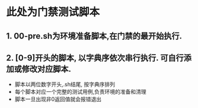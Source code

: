 # 此处为门禁测试脚本

## 1. 00-pre.sh为环境准备脚本,在门禁的最开始执行.

## 2. [0-9]开头的脚本, 以字典序依次串行执行. 可自行添加或修改对应脚本.

- 脚本以两位数字开头,.sh结尾, 按字典序排列
- 每个脚本对应一个完整的测试用例,负责环境的准备和清理
- 脚本一旦出现非0返回值就会报错退出
